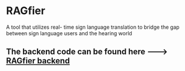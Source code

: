 # RAGfier
<p>A tool that utilizes real- time sign language translation to bridge the gap between sign language users and the hearing world</p>

## The backend code can be found here ---> [RAGfier backend](https://github.com/sandramsc/RAGfier)
